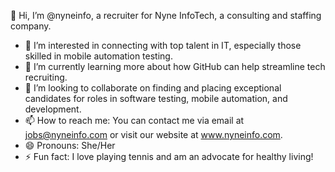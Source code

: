 👋 Hi, I’m @nyneinfo, a recruiter for Nyne InfoTech, a consulting and staffing company.
- 👀 I’m interested in connecting with top talent in IT, especially those skilled in mobile automation testing.
- 🌱 I’m currently learning more about how GitHub can help streamline tech recruiting.
- 💞️ I’m looking to collaborate on finding and placing exceptional candidates for roles in software testing, mobile automation, and development.
- 📫 How to reach me: You can contact me via email at jobs@nyneinfo.com or visit our website at www.nyneinfo.com.
- 😄 Pronouns: She/Her
- ⚡ Fun fact: I love playing tennis and am an advocate for healthy living!
